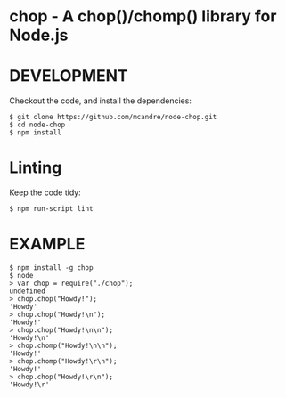 # chop - A chop()/chomp() library for Node.js

# DEVELOPMENT

Checkout the code, and install the dependencies:

    $ git clone https://github.com/mcandre/node-chop.git
    $ cd node-chop
    $ npm install

# Linting

Keep the code tidy:

    $ npm run-script lint

# EXAMPLE

    $ npm install -g chop
    $ node
    > var chop = require("./chop");
    undefined
    > chop.chop("Howdy!");
    'Howdy'
    > chop.chop("Howdy!\n");
    'Howdy!'
    > chop.chop("Howdy!\n\n");
    'Howdy!\n'
    > chop.chomp("Howdy!\n\n");
    'Howdy!'
    > chop.chomp("Howdy!\r\n");
    'Howdy!'
    > chop.chop("Howdy!\r\n");
    'Howdy!\r'
